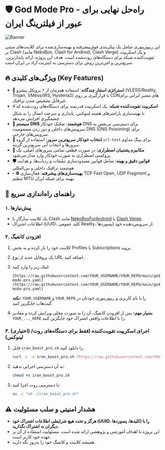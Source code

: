 # 🛡️ God Mode Pro - راه‌حل نهایی برای عبور از فیلترینگ ایران

![Banner](https://i.imgur.com/encrypted.png)

این ریپوزیتوری شامل یک پیکربندی فوق‌پیشرفته و بهینه‌سازی‌شده برای کلاینت‌های مبتنی بر Clash (مانند NekoBox, Clash for Android, Clash Verge) و یک اسکریپت تقویت‌کننده شبکه برای دستگاه‌های روت‌شده است. هدف این پروژه، ارائه پایدارترین، سریع‌ترین و امن‌ترین روش برای دسترسی به اینترنت آزاد در ایران است.

## 🔥 ویژگی‌های کلیدی (Key Features)

-   **🎯 استراتژی استتار چندگانه**: استفاده همزمان از ۶ پروتکل پیشرو (VLESS/Reality, Trojan, VMess/WS, Hysteria2) با قرارگیری بر روی CDNهای معتبر ایرانی برای غیرقابل تشخیص شدن ترافیک.
-   **⚡️ اسکریپت تقویت‌کننده شبکه**: یک اسکریپت قدرتمند برای دستگاه‌های روت‌شده که با بهینه‌سازی پارامترهای هسته لینوکس، پایداری و سرعت اتصال را به شکل چشمگیری افزایش می‌دهد.
-   **🧠 سیستم DNS هوشمند**: تفکیک خودکار DNS برای دسترسی بی‌نقص به سرویس‌های داخلی و دور زدن مسمومیت DNS (DNS Poisoning) برای سرویس‌های خارجی.
-   **🔄 انتخاب خودکار سریع‌ترین سرور**: استفاده از گروه `url-test` برای پینگ مداوم سرورها و انتخاب آنی سریع‌ترین گزینه.
-   **🚨 مکانیزم پشتیبان اضطراری**: در صورت قطعی تمامی سرورهای اصلی، یک پروکسی اضطراری به صورت خودکار وارد مدار می‌شود.
-   **🛡️ قوانین دقیق و بهینه**: شامل قوانین مسدودسازی تبلیغات و ردیاب‌ها، و هدایت هوشمند ترافیک داخلی و بین‌المللی.
-   **- ⚙️ بهینه‌سازی‌های پیشرفته**: فعال‌سازی TCP Fast Open, UDP Fragment و تنظیم MTU بهینه برای شبکه ایران.

## 🚀 راهنمای راه‌اندازی سریع

### ۱. پیش‌نیازها
-   یک کلاینت سازگار با Clash مانند [NekoBoxForAndroid](https://github.com/MatsuriDayo/NekoBoxForAndroid/releases) یا [Clash Verge](https://github.com/zzzgydi/clash-verge/releases).
-   اطلاعات اشتراک (UUID، کلید عمومی Reality، پسوردها) از سرویس‌دهنده خود.

### ۲. افزودن کانفیگ
1.  کلاینت خود را باز کرده و به بخش Profiles یا Subscriptions بروید.
2.  یک پروفایل جدید از نوع URL اضافه کنید.
3.  لینک زیر را وارد کنید:
    ```
    [https://raw.githubusercontent.com/YOUR_USERNAME/YOUR_REPO/main/god-mode-pro.yaml](https://raw.githubusercontent.com/YOUR_USERNAME/YOUR_REPO/main/god-mode-pro.yaml)
    ```
    **نکته:** `YOUR_USERNAME` و `YOUR_REPO` را با نام کاربری و ریپوزیتوری خودتان در گیت‌هاب جایگزین کنید.

4.  **بسیار مهم:** پس از افزودن کانفیگ، آن را به صورت محلی ویرایش کرده و مقادیر `YOUR_..._HERE` را با اطلاعات واقعی اشتراک خود جایگزین کنید.

### ۳. (اختیاری) اجرای اسکریپت تقویت‌کننده (فقط برای دستگاه‌های روت/لینوکس)
1.  فایل `iran_boost_pro.sh` را دانلود کنید.
    ```bash
    curl -L -o iran_boost_pro.sh [https://raw.githubusercontent.com/YOUR_USERNAME/YOUR_REPO/main/iran_boost_pro.sh](https://raw.githubusercontent.com/YOUR_USERNAME/YOUR_REPO/main/iran_boost_pro.sh)
    ```
2.  به آن دسترسی اجرایی بدهید:
    ```bash
    chmod +x iran_boost_pro.sh
    ```
3.  با دسترسی روت اجرا کنید:
    ```bash
    su -c "sh ./iran_boost_pro.sh"
    ```

## ⚠️ هشدار امنیتی و سلب مسئولیت

-   **هرگز و تحت هیچ شرایطی اطلاعات اشتراک خود (UUID، کلیدها، پسوردها) را با دیگران به اشتراک نگذارید.**
-   این پروژه با اهداف آموزشی و پژوهشی ارائه شده است. مسئولیت استفاده از آن بر عهده خود کاربر است.
-   همیشه کلاینت و کانفیگ خود را به‌روز نگه دارید.
